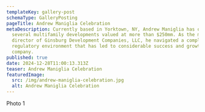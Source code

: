 ```yaml
---
templateKey: gallery-post
schemaType: GalleryPosting
pageTitle: Andrew Maniglia Celebration
metaDescription: Currently based in Yorktown, NY, Andrew Maniglia has overseen
  several multifamily developments valued at more than $250mm. As the managing
  director of Ginsburg Development Companies, LLC, he navigated a complex
  regulatory environment that has led to considerable success and growth for the
  company.
published: true
date: 2024-12-28T11:00:13.313Z
teaser: Andrew Maniglia Celebration
featuredImage:
  src: /img/andrew-maniglia-celebration.jpg
  alt: Andrew Maniglia Celebration
---
```

Photo 1
